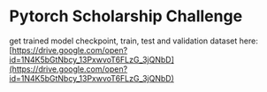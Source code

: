 # Pytorch Scholarship Challenge
get trained model checkpoint, train, test and validation dataset here: 
[https://drive.google.com/open?id=1N4K5bGtNbcy_13PxwvoT6FLzG_3jQNbD](https://drive.google.com/open?id=1N4K5bGtNbcy_13PxwvoT6FLzG_3jQNbD)
